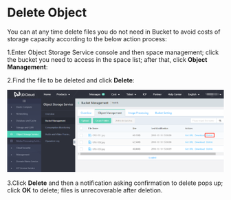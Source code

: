 # Delete Object

You can at any time delete files you do not need in Bucket to avoid costs of storage capacity according to the below action process:

1.Enter Object Storage Service console and then space management; click the bucket you need to access in the space list; after that, click **Object Management**:

2.Find the file to be deleted and click **Delete**:

![Delete Object](../../../../../image/Object-Storage-Service/OSS-051.png)

3.Click **Delete** and then a notification asking confirmation to delete pops up; click **OK** to delete; files is unrecoverable after deletion.
